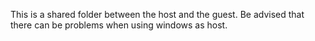 This is a shared folder between the host and the guest.
Be advised that there can be problems when using windows as host.